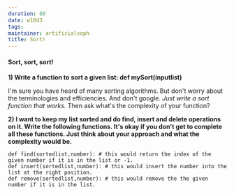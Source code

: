 ```yaml
---
duration: 60
date: w10d3
tags:
maintainer: artificialsoph
title: Sort!
---
```


#### Sort, sort, sort!

**1) Write a function to sort a given list: def mySort(inputlist)**

I'm sure you have heard of many sorting algorithms. But don't worry about the terminologies and efficiencies. And don't google. *Just write a sort function that works.* Then ask what's the complexity of your function?

**2) I want to keep my list sorted and do find, insert and delete operations on it. Write the following functions. It's okay if you don't get to complete all these functions. Just think about your approach and what the complexity would be.**

    def find(sortedlist,number): # this would return the index of the given number if it is in the list or -1.
    def insert(sortedlist,number): # this would insert the number into the list at the right position.
    def remove(sortedlist,number): # this would remove the the given number if it is in the list.
